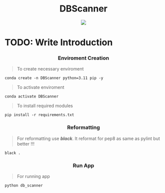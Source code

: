 <h1 align="center"> DBScanner</h1>

<p align="center">
<img src="https://github.com/Musa-Sina-Ertugrul/DBScanner/assets/102359522/1ea4b501-898f-4b57-8a7e-90e853d50cdd">
</p>

# TODO: Write Introduction

<h3 align="center">Enviroment Creation</h3>

> To create necessary enviroment

```console
conda create -n DBScanner python=3.11 pip -y
```

> To activate enviroment

```console
conda activate DBScanner
```

> To install required modules

```console
pip install -r requirements.txt
```

<h3 align="center">Reformatting</h3>

> For reformatting use <b><i>black</i></b>. It reformat for pep8 as same as pylint but better !!!

```console
black .
```

<h3 align="center">Run App</h3>

> For running app

```console
python db_scanner
```
